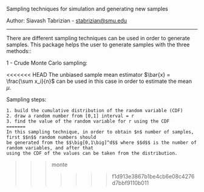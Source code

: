 
Sampling techniques for simulation and generating new samples

Author: Siavash Tabrizian - stabrizian@smu.edu

---------
There are different sampling techniques can be used in order to generate samples. This package helps 
the user to generate samples with the three methods::

1 - Crude Monte Carlo sampling:

<<<<<<< HEAD
The unbiased sample mean estimator $\bar{x} = \frac{\sum x_i}{n}$ can be used in this case in order to estimate the mean $\mu$.

Sampling steps:

~~~
1. build the cumulative distribution of the random variable (CDF)
2. draw a random number from [0,1] interval = r
3. find the value of the random variable for r using the CDF
=======
In this sampling technique, in order to obtain $n$ number of samples, first $$n$$ random numbers should 
be generated from the $$\big[0,1\big]^d$$ where $$d$$ is the number of random variables, and after that 
using the CDF of the values can be taken from the distribution. 

~~~
>>>monte
>>>>>>> f1d913e3867b1be4cb6e08c4276d7bbf9110b011
~~~
